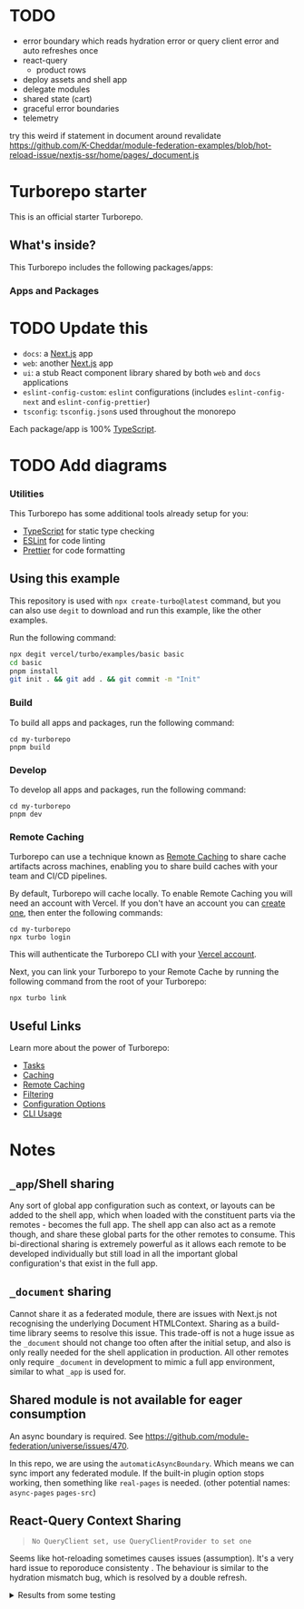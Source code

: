 # TODO

- error boundary which reads hydration error or query client error and auto refreshes once
- react-query
  - product rows
- deploy assets and shell app
- delegate modules
- shared state (cart)
- graceful error boundaries
- telemetry

try this weird if statement in document around revalidate https://github.com/K-Cheddar/module-federation-examples/blob/hot-reload-issue/nextjs-ssr/home/pages/_document.js
# Turborepo starter

This is an official starter Turborepo.

## What's inside?

This Turborepo includes the following packages/apps:

### Apps and Packages

# TODO Update this

- `docs`: a [Next.js](https://nextjs.org/) app
- `web`: another [Next.js](https://nextjs.org/) app
- `ui`: a stub React component library shared by both `web` and `docs` applications
- `eslint-config-custom`: `eslint` configurations (includes `eslint-config-next` and `eslint-config-prettier`)
- `tsconfig`: `tsconfig.json`s used throughout the monorepo

Each package/app is 100% [TypeScript](https://www.typescriptlang.org/).

# TODO Add diagrams

### Utilities

This Turborepo has some additional tools already setup for you:

- [TypeScript](https://www.typescriptlang.org/) for static type checking
- [ESLint](https://eslint.org/) for code linting
- [Prettier](https://prettier.io) for code formatting

## Using this example

This repository is used with `npx create-turbo@latest` command, but you can also use `degit` to
download and run this example, like the other examples.

Run the following command:

```sh
npx degit vercel/turbo/examples/basic basic
cd basic
pnpm install
git init . && git add . && git commit -m "Init"
```

### Build

To build all apps and packages, run the following command:

```
cd my-turborepo
pnpm build
```

### Develop

To develop all apps and packages, run the following command:

```
cd my-turborepo
pnpm dev
```

### Remote Caching

Turborepo can use a technique known as [Remote Caching](https://turbo.build/repo/docs/core-concepts/remote-caching) to share cache artifacts across machines, enabling you to share build caches with your team and CI/CD pipelines.

By default, Turborepo will cache locally. To enable Remote Caching you will need an account with Vercel. If you don't have an account you can [create one](https://vercel.com/signup), then enter the following commands:

```
cd my-turborepo
npx turbo login
```

This will authenticate the Turborepo CLI with your [Vercel account](https://vercel.com/docs/concepts/personal-accounts/overview).

Next, you can link your Turborepo to your Remote Cache by running the following command from the root of your Turborepo:

```
npx turbo link
```

## Useful Links

Learn more about the power of Turborepo:

- [Tasks](https://turbo.build/repo/docs/core-concepts/monorepos/running-tasks)
- [Caching](https://turbo.build/repo/docs/core-concepts/caching)
- [Remote Caching](https://turbo.build/repo/docs/core-concepts/remote-caching)
- [Filtering](https://turbo.build/repo/docs/core-concepts/monorepos/filtering)
- [Configuration Options](https://turbo.build/repo/docs/reference/configuration)
- [CLI Usage](https://turbo.build/repo/docs/reference/command-line-reference)

# Notes

## `_app`/Shell sharing

Any sort of global app configuration such as context, or layouts can be added to the shell app, which when loaded with the constituent parts via the remotes - becomes the full app. The shell app can also act as a remote though, and share these global parts for the other remotes to consume. This bi-directional sharing is extremely powerful as it allows each remote to be developed individually but still load in all the important global configuration's that exist in the full app.

## `_document` sharing

Cannot share it as a federated module, there are issues with Next.js not recognising the underlying Document HTMLContext. Sharing as a build-time library seems to resolve this issue.
This trade-off is not a huge issue as the `_document` should not change too often after the initial setup, and also is only really needed for the shell application in production. All other remotes only require `_document` in development to mimic a full app environment, similar to what `_app` is used for.

## Shared module is not available for eager consumption

An async boundary is required. See https://github.com/module-federation/universe/issues/470.

In this repo, we are using the `automaticAsyncBoundary`. Which means we can sync import any federated module.
If the built-in plugin option stops working, then something like `real-pages` is needed. (other potential names: `async-pages` `pages-src`)

## React-Query Context Sharing
> `No QueryClient set, use QueryClientProvider to set one`

Seems like hot-reloading sometimes causes issues (assumption). It's a very hard issue to reporoduce consistenty .
The behaviour is similar to the hydration mismatch bug, which is resolved by a double refresh.

<details>
<summary>Results from some testing</summary>

🟩 - dev server running, open in browser
🟧 - dev server running, closed in browser
    
Based on a fresh tab and fresh dev server (with no changes to files between starting dev server and opening tab)

|  | shell 🟩 remote 🟩 | shell 🟩 remote 🟧 | shell 🟧 remote 🟩 |
| --- | --- | --- | --- |
| load | shell ✅ remote ✅ | ✅ | ✅ |
| refresh | shell ✅ remote ✅ | ✅ | ✅ |
| Update shell, refresh 1 | shell hot reload ✅ shell refresh (query client) ❌ remote refresh (hydration) ❌ | hot reload ✅ refresh (query client) ❌ | hydration error ❌ |
| Update shell, refresh 2 | shell ✅ remote ✅ | ✅ | ✅ |
| Update shell, refresh 3 | shell ✅ remote ✅ | ✅ | ✅ |
| Update remote, refresh 1 | shell refresh hydration ❌ remote hot reload ✅ remote refresh query client ❌ | hydration error ❌ | hot reload ✅ refresh (query client) ❌ |
| Update remote, refresh 2 | shell ✅ remote ✅ | ✅ | ✅ |
| Update remote, refresh 3 | shell ✅ remote ✅ | ✅ | ✅ |
| Update remote and shell, refresh 1 | shell query client ❌ remote query client ❌ | hot reload ✅ query client ❌ | hot reload ✅ query client ❌ |
| Update remote and shell, refresh 2 | shell ✅ remote ✅ | ✅ | ✅ |
| Update remote and shell, refresh 3 | shell ✅ remote ✅ | ✅ | ✅ |

</details>